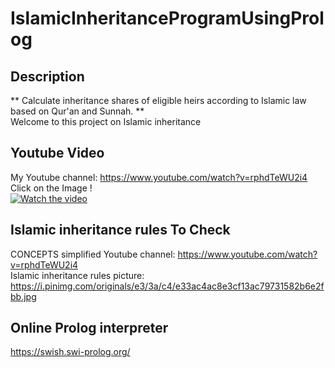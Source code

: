 # IslamicInheritanceProgramUsingProlog
## Description
** Calculate inheritance shares of eligible heirs according to Islamic law based on Qur'an and Sunnah. ** <br />
Welcome to this project on Islamic inheritance <br />



## Youtube Video
My Youtube channel: https://www.youtube.com/watch?v=rphdTeWU2i4 <br />
Click on the Image ! <br />
[![Watch the video](https://github.com/imanejalal972/IslamicInheritanceProgramUsingProlog/blob/main/picture%20prolog.jpg)](https://www.youtube.com/watch?v=rphdTeWU2i4)



## Islamic inheritance rules To Check
CONCEPTS simplified Youtube channel:   https://www.youtube.com/watch?v=rphdTeWU2i4 <br />
Islamic inheritance rules picture:   https://i.pinimg.com/originals/e3/3a/c4/e33ac4ac8e3cf13ac79731582b6e2fbb.jpg <br />



## Online Prolog interpreter
https://swish.swi-prolog.org/ <br />

